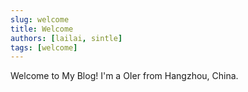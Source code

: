 ```yaml
---
slug: welcome
title: Welcome
authors: [lailai, sintle]
tags: [welcome]
---
```


Welcome to My Blog! I'm a OIer from Hangzhou, China.

<!-- truncate -->
